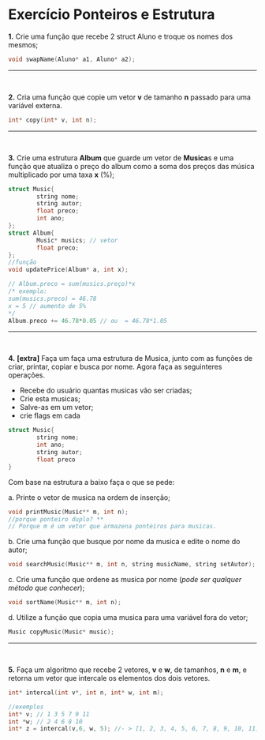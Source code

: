 # Exercício Ponteiros e Estrutura

**1.** Crie uma função que recebe 2 struct Aluno e troque os nomes dos mesmos;

~~~cpp
void swapName(Aluno* a1, Aluno* a2);
~~~

<hr>
<br>

**2.** Cria uma função que copie um vetor **v** de tamanho **n** passado para uma variável externa.

~~~cpp
int* copy(int* v, int n);
~~~

<hr>
<br>

**3.** Crie uma estrutura **Album** que guarde um vetor de **Musica**s e uma função que atualiza o preço do album como a soma dos preços das música multiplicado por uma taxa **x** (%);

~~~cpp
struct Music{
        string nome;
        string autor;
        float preco;
        int ano;
};
struct Album{
        Music* musics; // vetor
        float preco;
};
//função
void updatePrice(Album* a, int x);

// Album.preco = sum(musics.preço)*x
/* exemplo:
sum(musics.preco) = 46.78
x = 5 // aumento de 5%
*/
Album.preco += 46.78*0.05 // ou  = 46.78*1.05
~~~

<hr>
<br>

**4.** **[extra]**  Faça um faça uma estrutura de Musica, junto com as funções de criar, printar, copiar e busca por nome. Agora faça as seguinteres operações.
* Recebe do usuário quantas musicas vão ser criadas;
* Crie esta musicas;
* Salve-as em um vetor;
* crie flags em cada

~~~cpp
struct Music{
        string nome;
        int ano;
        string autor;
        float preco
}
~~~

Com base na estrutura a baixo faça o que se pede:

a. Printe o vetor de musica na ordem de inserção;
~~~cpp
void printMusic(Music** m, int n);
//porque ponteiro duplo? **
// Porque m é um vetor que armazena ponteiros para musicas.
~~~
b. Crie uma função que busque por nome da musica e edite o nome do autor;
~~~cpp
void searchMusic(Music** m, int n, string musicName, string setAutor); 
~~~

c. Crie uma função que ordene as musica por nome (*pode ser qualquer método que conhecer*);
~~~cpp
void sortName(Music** m, int n);
~~~

d. Utilize a função que copia uma musica para uma variável fora do vetor;
~~~cpp
Music copyMusic(Music* music); 
~~~



<hr>
<br>

**5.** Faça um algoritmo que recebe 2 vetores, **v** e **w**, de tamanhos, **n** e **m**, e retorna um vetor que intercale os elementos dos dois vetores.

~~~cpp
int* intercal(int v*, int n, int* w, int m);
~~~

~~~cpp
//exemplos
int* v; // 1 3 5 7 9 11
int *w; // 2 4 6 8 10
int* z = intercal(v,6, w, 5); //- > [1, 2, 3, 4, 5, 6, 7, 8, 9, 10, 11]

~~~
